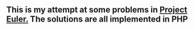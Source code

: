 ## This is my attempt at some problems in [Project Euler.](https://projecteuler.net) The solutions are all implemented in PHP